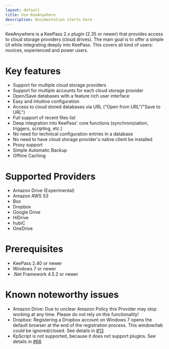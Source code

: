 ```yaml
---
layout: default
title: Use KeeAnywhere
description: Documentation starts here
---
```


KeeAnywhere is a KeePass 2.x plugin (2.35 or newer) that provides access to cloud storage providers (cloud drives). The main goal is to offer a simple UI while integrating deeply into KeePass. This covers all kind of users: novices, experienced and power users.

# Key features
* Support for multiple cloud storage providers
* Support for multiple accounts for each cloud storage provider
* Open/Save databases with a feature rich user interface
* Easy and intuitive configuration
* Access to cloud stored databases via URL ("Open from URL"/"Save to URL")
* Full support of recent files list
* Deep integration into KeePass' core functions (synchroniziation, triggers, scripting, etc.)
* No need for technical configuration entries in a database
* No need to have cloud storage provider's native client be installed
* Proxy support
* Simple Automatic Backup
* Offline Caching

# Supported Providers
* Amazon Drive (Experimental)
* Amazon AWS S3
* Box
* Dropbox
* Google Drive
* HiDrive
* hubiC
* OneDrive

# Prerequisites
* KeePass 2.40 or newer
* Windows 7 or newer
* .Net Framework 4.5.2 or newer

# Known noteworthy issues
* Amazon Drive: Due to unclear Amazon Policy this Provider may stop working at any time. Please do not rely on this functionality!
* Dropbox: Registering a Dropbox account on Windows 7 opens the default browser at the end of the registration process. This window/tab could be ignored/closed. See details in [#13](https://github.com/Kyrodan/KeeAnywhere/issues/13)
* KpScript is not supported, because it does not support plugins. See details in [#66](https://github.com/Kyrodan/KeeAnywhere/issues/66)